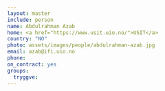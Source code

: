 ```yaml
---
layout: master
include: person
name: Abdulrahman Azab
home: <a href="https://www.usit.uio.no/">USIT</a>
country: "NO"
photo: assets/images/people/abdulrahman-azab.jpg
email: azab@ifi.uio.no
phone:
on_contract: yes
groups:
  tryggve:
---
```

